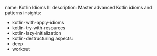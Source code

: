 name: Kotlin Idioms III
description: Master advanced Kotlin idioms and patterns
insights:
  - kotlin-with-apply-idioms
  - kotlin-try-with-resources
  - kotlin-lazy-initialization
  - kotlin-destructuring
aspects:
  - deep
  - workout 
